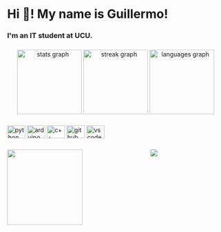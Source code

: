 <h1 align="left">Hi 👋! My name is Guillermo!</h1>

###

<h3 align="left">I'm an IT student at UCU.</h3>

###

<div align="center">
  <img src="https://github-readme-stats.vercel.app/api?username=mourelleguillermo&hide_title=false&hide_rank=false&show_icons=true&include_all_commits=true&count_private=false&disable_animations=false&theme=dracula&locale=en&hide_border=true" height="150" alt="stats graph"  />
  <img src="https://streak-stats.demolab.com?user=mourelleguillermo&locale=en&mode=daily&theme=dracula&hide_border=true&border_radius=5&date_format=M j[, Y]" height="150" alt="streak graph"  />
  <img src="https://github-readme-stats.vercel.app/api/top-langs?username=mourelleguillermo&locale=en&hide_title=false&layout=compact&card_width=320&langs_count=5&theme=dracula&hide_border=true" height="150" alt="languages graph"  />
</div>

###

<div align="left">
  <img src="https://cdn.jsdelivr.net/gh/devicons/devicon/icons/python/python-original.svg" height="30" width="42" alt="python logo"  />
  <img src="https://cdn.jsdelivr.net/gh/devicons/devicon/icons/arduino/arduino-original.svg" height="30" width="42" alt="arduino logo"  />
  <img src="https://cdn.jsdelivr.net/gh/devicons/devicon/icons/cplusplus/cplusplus-original.svg" height="30" width="42" alt="c++ logo"  />
  <img src="https://cdn.jsdelivr.net/gh/devicons/devicon/icons/github/github-original.svg" height="30" width="42" alt="github logo"  />
  <img src="https://cdn.jsdelivr.net/gh/devicons/devicon/icons/vscode/vscode-original.svg" height="30" width="42" alt="vscode logo"  />
</div>

###

<img align="left" height="175" src="https://cdn.discordapp.com/attachments/929824251735847013/1103311045243707482/Tumblr_l_700786947815444.jpg"  />

###

<div align="center">
  <img src="https://profile-counter.glitch.me/mourelleguillermo/count.svg?"  />
</div>

###
